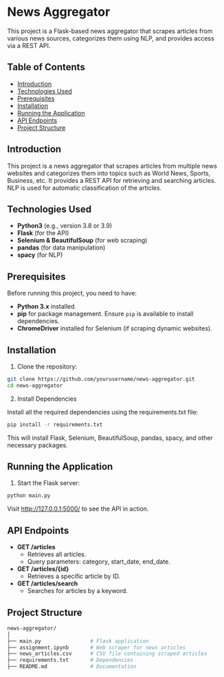 # News Aggregator

This project is a Flask-based news aggregator that scrapes articles from various news sources, categorizes them using NLP, and provides access via a REST API.

## Table of Contents
- [Introduction](#introduction)
- [Technologies Used](#technologies-used)
- [Prerequisites](#prerequisites)
- [Installation](#installation)
- [Running the Application](#running-the-application)
- [API Endpoints](#api-endpoints)
- [Project Structure](#project-structure)

## Introduction

This project is a news aggregator that scrapes articles from multiple news websites and categorizes them into topics such as World News, Sports, Business, etc. It provides a REST API for retrieving and searching articles. NLP is used for automatic classification of the articles.

## Technologies Used

- **Python3** (e.g., version 3.8 or 3.9)
- **Flask** (for the API)
- **Selenium & BeautifulSoup** (for web scraping)
- **pandas** (for data manipulation)
- **spacy** (for NLP)

## Prerequisites

Before running this project, you need to have:
- **Python 3.x** installed.
- **pip** for package management. Ensure `pip` is available to install dependencies.
- **ChromeDriver** installed for Selenium (if scraping dynamic websites).


## Installation

1. Clone the repository:

```bash
git clone https://github.com/yourusername/news-aggregator.git
cd news-aggregator
```

2. Install Dependencies

Install all the required dependencies using the requirements.txt file:

```bash
pip install -r requirements.txt
```

This will install Flask, Selenium, BeautifulSoup, pandas, spacy, and other necessary packages.

## Running the Application

1. Start the Flask server:
```bash
python main.py
```

Visit http://127.0.0.1:5000/ to see the API in action.

## API Endpoints

- **GET /articles**
    - Retrieves all articles.
    - Query parameters: category, start_date, end_date.
- **GET /articles/{id}**
    - Retrieves a specific article by ID.
- **GET /articles/search**
    - Searches for articles by a keyword.

## Project Structure

```bash
news-aggregator/
│
├── main.py                # Flask application
├── assignment.ipynb       # Web scraper for news articles
├── news_articles.csv      # CSV file containing scraped articles
├── requirements.txt       # Dependencies
├── README.md              # Documentation
```
